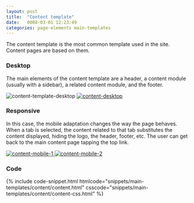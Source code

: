 ```yaml
---
layout: post
title:  "Content template"
date:   0008-03-01 12:23:49
categories: page-elements main-templates
---
```


The content template is the most common template used in the site. Content pages are based on them.

### Desktop

The main elements of the content template are a header, a content module (usually with a sidebar),
a related content module, and the footer.


<div class="gallery">
  <img src="/gfw-style-guides/images/posts/main-templates/content-template/03-01-content-template-desktop.png" alt="content-template-desktop">
  <a href="/gfw-style-guides/images/posts/main-templates/content-template/03-02-content-desktop-full.jpg">
    <img src="/gfw-style-guides/images/posts/main-templates/content-template/03-02-content-desktop.png" alt="content-desktop">
  </a>
</div>


### Responsive

In this case, the mobile adaptation changes the way the page behaves. When a tab is selected, the content
related to that tab substitutes the content displayed, hiding the logo, the header, footer, etc. The user can
get back to the main content page tapping the top link.


<div class="gallery">
  <a href="/gfw-style-guides/images/posts/main-templates/content-template/03-03-content-mobile-1-full.jpg">
    <img src="/gfw-style-guides/images/posts/main-templates/content-template/03-03-content-mobile-1.png" alt="content-mobile-1">
  </a>
  <a href="/gfw-style-guides/images/posts/main-templates/content-template/03-04-content-mobile-2-full.jpg">
    <img src="/gfw-style-guides/images/posts/main-templates/content-template/03-04-content-mobile-2.png" alt="content-mobile-2">
  </a>
</div>

### Code

<div id="code-snippet-box1" class="code-snippet-box">
  {% include code-snippet.html htmlcode="snippets/main-templates/content/content.html" csscode="snippets/main-templates/content/content-css.html" %}
</div>
